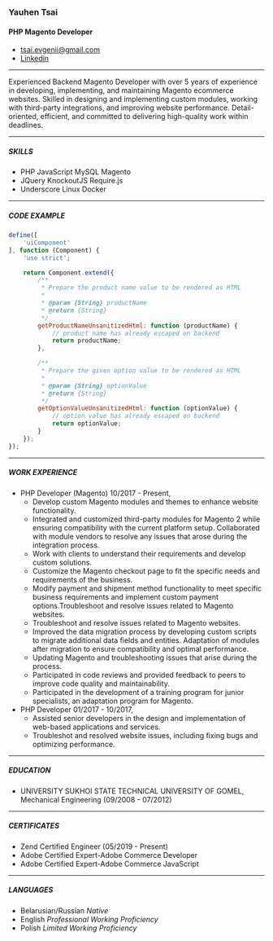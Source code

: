 ### Yauhen Tsai
#### PHP Magento Developer
- tsai.evgenii@gmail.com
- [Linkedin](https://www.linkedin.com/in/yauhen-tsai-55b0691a1/ "Linkedin")

**********************************************
Experienced Backend Magento Developer with over 5 years of experience in developing, implementing, and maintaining Magento ecommerce
websites. Skilled in designing and implementing custom modules, working with third-party integrations, and improving
website performance. Detail-oriented, efficient, and committed to delivering high-quality work within deadlines.

**********************************************
##### SKILLS
- PHP JavaScript MySQL Magento
- JQuery KnockoutJS Require.js
- Underscore Linux Docker

**********************************************
##### CODE EXAMPLE
```javascript
define([
    'uiComponent'
], function (Component) {
    'use strict';

    return Component.extend({
        /**
         * Prepare the product name value to be rendered as HTML
         *
         * @param {String} productName
         * @return {String}
         */
        getProductNameUnsanitizedHtml: function (productName) {
            // product name has already escaped on backend
            return productName;
        },

        /**
         * Prepare the given option value to be rendered as HTML
         *
         * @param {String} optionValue
         * @return {String}
         */
        getOptionValueUnsanitizedHtml: function (optionValue) {
            // option value has already escaped on backend
            return optionValue;
        }
    });
});
```

**********************************************
##### WORK EXPERIENCE
- PHP Developer (Magento) 10/2017 - Present,
    - Develop custom Magento modules and themes to
      enhance website functionality.
    - Integrated and customized third-party modules for
      Magento 2 while ensuring compatibility with the current
      platform setup. Collaborated with module vendors to
      resolve any issues that arose during the integration
      process.
    - Work with clients to understand their requirements and
      develop custom solutions.
    - Customize the Magento checkout page to fit the specific
      needs and requirements of the business.
    - Modify payment and shipment method functionality to
      meet specific business requirements and implement
      custom payment options.Troubleshoot and resolve issues related to Magento
      websites.
    - Troubleshoot and resolve issues related to Magento
      websites.
    - Improved the data migration process by developing
      custom scripts to migrate additional data fields and
      entities. Adaptation of modules after migration to
      ensure compatibility and optimal performance.
    - Updating Magento and troubleshooting issues that arise
      during the process.
    - Participated in code reviews and provided feedback to
      peers to improve code quality and maintainability.
    - Participated in the development of a training program
      for junior specialists, an adaptation program for
      Magento.
- PHP Developer 01/2017 - 10/2017,
    - Assisted senior developers in the design and
      implementation of web-based applications and services.
    - Troubleshot and resolved website issues, including fixing
      bugs and optimizing performance.

**********************************************

##### EDUCATION
- UNIVERSITY
  SUKHOI STATE TECHNICAL UNIVERSITY OF
  GOMEL, Mechanical Engineering (09/2008 - 07/2012)

**********************************************

##### CERTIFICATES
- Zend Certified Engineer (05/2019 - Present)
- Adobe Certified Expert-Adobe Commerce Developer
- Adobe Certified Expert-Adobe Commerce JavaScript

**********************************************

##### LANGUAGES
- Belarusian/Russian *Native*
- English *Professional Working Proficiency*
- Polish *Limited Working Proficiency*
